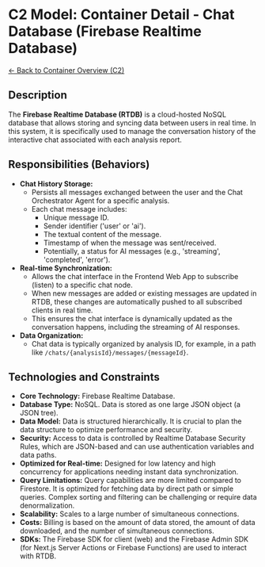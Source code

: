 
# C2 Model: Container Detail - Chat Database (Firebase Realtime Database)

[<- Back to Container Overview (C2)](./index.md)

## Description

The **Firebase Realtime Database (RTDB)** is a cloud-hosted NoSQL database that allows storing and syncing data between users in real time. In this system, it is specifically used to manage the conversation history of the interactive chat associated with each analysis report.

## Responsibilities (Behaviors)

*   **Chat History Storage:**
    *   Persists all messages exchanged between the user and the Chat Orchestrator Agent for a specific analysis.
    *   Each chat message includes:
        *   Unique message ID.
        *   Sender identifier ('user' or 'ai').
        *   The textual content of the message.
        *   Timestamp of when the message was sent/received.
        *   Potentially, a status for AI messages (e.g., 'streaming', 'completed', 'error').
*   **Real-time Synchronization:**
    *   Allows the chat interface in the Frontend Web App to subscribe (listen) to a specific chat node.
    *   When new messages are added or existing messages are updated in RTDB, these changes are automatically pushed to all subscribed clients in real time.
    *   This ensures the chat interface is dynamically updated as the conversation happens, including the streaming of AI responses.
*   **Data Organization:**
    *   Chat data is typically organized by analysis ID, for example, in a path like `/chats/{analysisId}/messages/{messageId}`.

## Technologies and Constraints

*   **Core Technology:** Firebase Realtime Database.
*   **Database Type:** NoSQL. Data is stored as one large JSON object (a JSON tree).
*   **Data Model:** Data is structured hierarchically. It is crucial to plan the data structure to optimize performance and security.
*   **Security:** Access to data is controlled by Realtime Database Security Rules, which are JSON-based and can use authentication variables and data paths.
*   **Optimized for Real-time:** Designed for low latency and high concurrency for applications needing instant data synchronization.
*   **Query Limitations:** Query capabilities are more limited compared to Firestore. It is optimized for fetching data by direct path or simple queries. Complex sorting and filtering can be challenging or require data denormalization.
*   **Scalability:** Scales to a large number of simultaneous connections.
*   **Costs:** Billing is based on the amount of data stored, the amount of data downloaded, and the number of simultaneous connections.
*   **SDKs:** The Firebase SDK for client (web) and the Firebase Admin SDK (for Next.js Server Actions or Firebase Functions) are used to interact with RTDB.

    